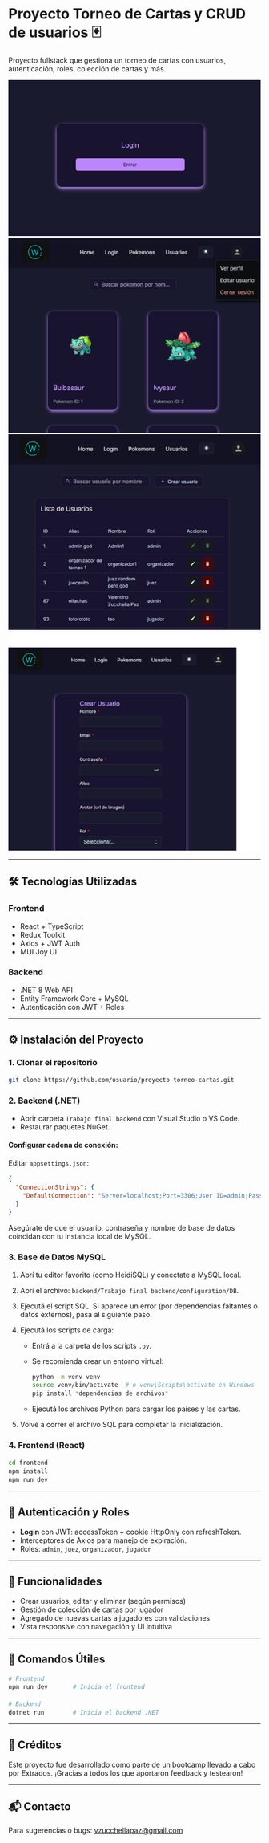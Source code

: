 # Proyecto Torneo de Cartas y CRUD de usuarios 🃏

Proyecto fullstack que gestiona un torneo de cartas con usuarios, autenticación, roles, colección de cartas y más.

![Login de usuario (hardcodeado)](./capturas/login_page.png)
![Pokemons Page](./capturas/pokemons_page.png)
![Users Table](./capturas/users_table.png)
![Create User Form](./capturas/create_user_form.png)

---

## 🛠️ Tecnologías Utilizadas

### Frontend

* React + TypeScript
* Redux Toolkit
* Axios + JWT Auth
* MUI Joy UI

### Backend

* .NET 8 Web API
* Entity Framework Core + MySQL
* Autenticación con JWT + Roles

---

## ⚙️ Instalación del Proyecto

### 1. Clonar el repositorio

```bash
git clone https://github.com/usuario/proyecto-torneo-cartas.git
```

### 2. Backend (.NET)

* Abrir carpeta `Trabajo final backend` con Visual Studio o VS Code.
* Restaurar paquetes NuGet.

#### Configurar cadena de conexión:

Editar `appsettings.json`:

```json
{
  "ConnectionStrings": {
    "DefaultConnection": "Server=localhost;Port=3306;User ID=admin;Password=*pass*;Database=torneo_cartas"
  }
}
```

Asegúrate de que el usuario, contraseña y nombre de base de datos coincidan con tu instancia local de MySQL.

### 3. Base de Datos MySQL

1. Abrí tu editor favorito (como HeidiSQL) y conectate a MySQL local.
2. Abrí el archivo: `backend/Trabajo final backend/configuration/DB`.
3. Ejecutá el script SQL. Si aparece un error (por dependencias faltantes o datos externos), pasá al siguiente paso.
4. Ejecutá los scripts de carga:

   * Entrá a la carpeta de los scripts `.py`.
   * Se recomienda crear un entorno virtual:

     ```bash
     python -m venv venv
     source venv/bin/activate  # o venv\Scripts\activate en Windows
     pip install *dependencias de archivos*
     ```
   * Ejecutá los archivos Python para cargar los países y las cartas.
5. Volvé a correr el archivo SQL para completar la inicialización.

### 4. Frontend (React)

```bash
cd frontend
npm install
npm run dev
```

---

## 🔐 Autenticación y Roles

* **Login** con JWT: accessToken + cookie HttpOnly con refreshToken.
* Interceptores de Axios para manejo de expiración.
* Roles: `admin`, `juez`, `organizador`, `jugador`

---

## 🚀 Funcionalidades

* Crear usuarios, editar y eliminar (según permisos)
* Gestión de colección de cartas por jugador
* Agregado de nuevas cartas a jugadores con validaciones
* Vista responsive con navegación y UI intuitiva

---

## 🧪 Comandos Útiles

```bash
# Frontend
npm run dev       # Inicia el frontend

# Backend
dotnet run        # Inicia el backend .NET
```

---

## 🤝 Créditos

Este proyecto fue desarrollado como parte de un bootcamp llevado a cabo por Extrados. ¡Gracias a todos los que aportaron feedback y testearon!

---

## 📬 Contacto

Para sugerencias o bugs: [vzucchellapaz@gmail.com](mailto:vzucchellapaz@gmail.com)
